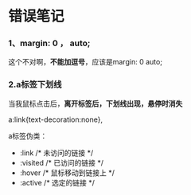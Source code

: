# 错误笔记

### 1、margin: 0 ， auto;   

这个不对啊，**不能加逗号**，应该是margin: 0 auto;

### 2.a标签下划线

当我鼠标点击后，**离开标签后，下划线出现，悬停时消失**

a:link{text-decoration:none},

a标签伪类：

- :link      /* 未访问的链接 */
- :visited   /* 已访问的链接 */
- :hover     /* 鼠标移动到链接上 */
- :active    /* 选定的链接 */

